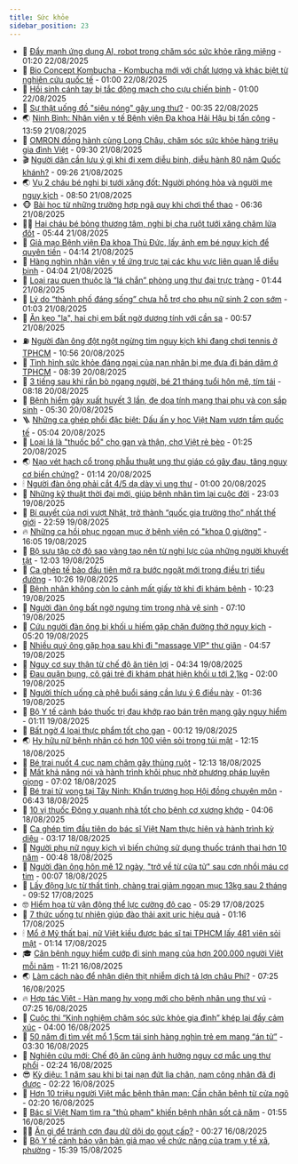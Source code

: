 ```yaml
---
title: Sức khỏe
sidebar_position: 23
---
```


<!-- dantri-suc-khoe:START -->
- 🤔 [Đẩy mạnh ứng dụng AI, robot trong chăm sóc sức khỏe răng miệng](https://dantri.com.vn/suc-khoe/day-manh-ung-dung-ai-robot-trong-cham-soc-suc-khoe-rang-mieng-20250821181239128.htm) - 01:20 22/08/2025
- 🚦 [Bio Concept Kombucha - Kombucha mới với chất lượng và khác biệt từ nghiên cứu quốc tế](https://dantri.com.vn/suc-khoe/bio-concept-kombucha-kombucha-moi-voi-chat-luong-va-khac-biet-tu-nghien-cuu-quoc-te-20250822001706034.htm) - 01:00 22/08/2025
- 🤖 [Hồi sinh cánh tay bị tắc động mạch cho cựu chiến binh](https://dantri.com.vn/suc-khoe/hoi-sinh-canh-tay-bi-tac-dong-mach-cho-cuu-chien-binh-20250819195638592.htm) - 01:00 22/08/2025
- 🐻 [Sự thật uống đồ &quot;siêu nóng&quot; gây ung thư?](https://dantri.com.vn/suc-khoe/su-that-uong-do-sieu-nong-gay-ung-thu-20250822011156587.htm) - 00:35 22/08/2025
- 🌏 [Ninh Bình: Nhân viên y tế Bệnh viện Đa khoa Hải Hậu bị tấn công](https://dantri.com.vn/suc-khoe/ninh-binh-nhan-vien-y-te-benh-vien-da-khoa-hai-hau-bi-tan-cong-20250821175135558.htm) - 13:59 21/08/2025
- 👺 [OMRON đồng hành cùng Long Châu, chăm sóc sức khỏe hàng triệu gia đình Việt](https://dantri.com.vn/suc-khoe/omron-dong-hanh-cung-long-chau-cham-soc-suc-khoe-hang-trieu-gia-dinh-viet-20250821155241661.htm) - 09:30 21/08/2025
- 🎬 [Người dân cần lưu ý gì khi đi xem diễu binh, diễu hành 80 năm Quốc khánh?](https://dantri.com.vn/suc-khoe/nguoi-dan-can-luu-y-gi-khi-di-xem-dieu-binh-dieu-hanh-80-nam-quoc-khanh-20250821161858588.htm) - 09:26 21/08/2025
- 🌏 [Vụ 2 cháu bé nghi bị tưới xăng đốt: Người phóng hỏa và người mẹ nguy kịch](https://dantri.com.vn/suc-khoe/vu-2-chau-be-nghi-bi-tuoi-xang-dot-nguoi-phong-hoa-va-nguoi-me-nguy-kich-20250821140715864.htm) - 08:50 21/08/2025
- 🐵 [Bài học từ những trường hợp ngã quỵ khi chơi thể thao](https://dantri.com.vn/suc-khoe/bai-hoc-tu-nhung-truong-hop-nga-quy-khi-choi-the-thao-20250821111453762.htm) - 06:36 21/08/2025
- 👨‍🏫 [Hai cháu bé bỏng thương tâm, nghi bị cha ruột tưới xăng châm lửa đốt](https://dantri.com.vn/suc-khoe/hai-chau-be-bong-thuong-tam-nghi-bi-cha-ruot-tuoi-xang-cham-lua-dot-20250821113928877.htm) - 05:44 21/08/2025
- 🤗 [Giả mạo Bệnh viện Đa khoa Thủ Đức, lấy ảnh em bé nguy kịch để quyên tiền](https://dantri.com.vn/suc-khoe/gia-mao-benh-vien-da-khoa-thu-duc-lay-anh-em-be-nguy-kich-de-quyen-tien-20250821110754251.htm) - 04:14 21/08/2025
- 🫶 [Hàng nghìn nhân viên y tế ứng trực tại các khu vực liên quan lễ diễu binh](https://dantri.com.vn/suc-khoe/hang-nghin-nhan-vien-y-te-ung-truc-tai-cac-khu-vuc-lien-quan-le-dieu-binh-20250821105210164.htm) - 04:04 21/08/2025
- 🙉 [Loại rau quen thuộc là “lá chắn” phòng ung thư đại trực tràng](https://dantri.com.vn/suc-khoe/loai-rau-quen-thuoc-la-la-chan-phong-ung-thu-dai-truc-trang-20250821083521847.htm) - 01:44 21/08/2025
- 🦅 [Lý do “thành phố đáng sống” chưa hỗ trợ cho phụ nữ sinh 2 con sớm](https://dantri.com.vn/suc-khoe/ly-do-thanh-pho-dang-song-chua-ho-tro-cho-phu-nu-sinh-2-con-som-20250820163012295.htm) - 01:03 21/08/2025
- 🐘 [Ăn kẹo &quot;lạ&quot;, hai chị em bất ngờ dương tính với cần sa](https://dantri.com.vn/suc-khoe/an-keo-la-hai-chi-em-bat-ngo-duong-tinh-voi-can-sa-20250820192938722.htm) - 00:57 21/08/2025
- ⛽️ [Người đàn ông đột ngột ngừng tim nguy kịch khi đang chơi tennis ở TPHCM](https://dantri.com.vn/suc-khoe/nguoi-dan-ong-dot-ngot-ngung-tim-nguy-kich-khi-dang-choi-tennis-o-tphcm-20250820173657026.htm) - 10:56 20/08/2025
- 🤡 [Tình hình sức khỏe đáng ngại của nạn nhân bị mẹ đưa đi bán dâm ở TPHCM](https://dantri.com.vn/suc-khoe/tinh-hinh-suc-khoe-dang-ngai-cua-nan-nhan-bi-me-dua-di-ban-dam-o-tphcm-20250820152813296.htm) - 08:39 20/08/2025
- 💼 [3 tiếng sau khi rắn bò ngang người, bé 21 tháng tuổi hôn mê, tím tái](https://dantri.com.vn/suc-khoe/3-tieng-sau-khi-ran-bo-ngang-nguoi-be-21-thang-tuoi-hon-me-tim-tai-20250820151552420.htm) - 08:18 20/08/2025
- 🤔 [Bệnh hiểm gây xuất huyết 3 lần, đe dọa tính mạng thai phụ và con sắp sinh](https://dantri.com.vn/suc-khoe/benh-hiem-gay-xuat-huyet-3-lan-de-doa-tinh-mang-thai-phu-va-con-sap-sinh-20250820105805812.htm) - 05:30 20/08/2025
- 🪜 [Những ca ghép phổi đặc biệt: Dấu ấn y học Việt Nam vươn tầm quốc tế](https://dantri.com.vn/suc-khoe/nhung-ca-ghep-phoi-dac-biet-dau-an-y-hoc-viet-nam-vuon-tam-quoc-te-20250819165401518.htm) - 05:04 20/08/2025
- 📝 [Loại lá là &quot;thuốc bổ&quot; cho gan và thận, chợ Việt rẻ bèo](https://dantri.com.vn/suc-khoe/loai-la-la-thuoc-bo-cho-gan-va-than-cho-viet-re-beo-20250820074050821.htm) - 01:25 20/08/2025
- 🌏 [Nạo vét hạch cổ trong phẫu thuật ung thư giáp có gây đau, tăng nguy cơ biến chứng?](https://dantri.com.vn/suc-khoe/nao-vet-hach-co-trong-phau-thuat-ung-thu-giap-co-gay-dau-tang-nguy-co-bien-chung-20250815140835336.htm) - 01:14 20/08/2025
- 🕯 [Người đàn ông phải cắt 4/5 dạ dày vì ung thư](https://dantri.com.vn/suc-khoe/nguoi-dan-ong-phai-cat-45-da-day-vi-ung-thu-20250819222549172.htm) - 01:00 20/08/2025
- 🦍 [Những kỹ thuật thời đại mới, giúp bệnh nhân tìm lại cuộc đời](https://dantri.com.vn/suc-khoe/nhung-ky-thuat-thoi-dai-moi-giup-benh-nhan-tim-lai-cuoc-doi-20250819221323064.htm) - 23:03 19/08/2025
- 🌈 [Bí quyết của nơi vượt Nhật, trở thành “quốc gia trường thọ” nhất thế giới](https://dantri.com.vn/suc-khoe/bi-quyet-cua-noi-vuot-nhat-tro-thanh-quoc-gia-truong-tho-nhat-the-gioi-20250819083048155.htm) - 22:59 19/08/2025
- 🔥 [Những ca hồi phục ngoạn mục ở bệnh viện có &quot;khoa 0 giường&quot;](https://dantri.com.vn/suc-khoe/nhung-ca-hoi-phuc-ngoan-muc-o-benh-vien-co-khoa-0-giuong-20250819173229854.htm) - 16:05 19/08/2025
- 🌊 [Bộ sưu tập cờ đỏ sao vàng tạo nên từ nghị lực của những người khuyết tật](https://dantri.com.vn/suc-khoe/bo-suu-tap-co-do-sao-vang-tao-nen-tu-nghi-luc-cua-nhung-nguoi-khuyet-tat-20250816105332573.htm) - 12:03 19/08/2025
- 🚦 [Ca ghép tế bào đầu tiên mở ra bước ngoặt mới trong điều trị tiểu đường](https://dantri.com.vn/suc-khoe/ca-ghep-te-bao-dau-tien-mo-ra-buoc-ngoat-moi-trong-dieu-tri-tieu-duong-20250819170426435.htm) - 10:26 19/08/2025
- 🤖 [Bệnh nhân không còn lo cảnh mất giấy tờ khi đi khám bệnh](https://dantri.com.vn/suc-khoe/benh-nhan-khong-con-lo-canh-mat-giay-to-khi-di-kham-benh-20250819172307882.htm) - 10:23 19/08/2025
- 🤡 [Người đàn ông bất ngờ ngưng tim trong nhà vệ sinh](https://dantri.com.vn/suc-khoe/nguoi-dan-ong-bat-ngo-ngung-tim-trong-nha-ve-sinh-20250819123203351.htm) - 07:10 19/08/2025
- 💂 [Cứu người đàn ông bị khối u hiếm gặp chặn đường thở nguy kịch](https://dantri.com.vn/suc-khoe/cuu-nguoi-dan-ong-bi-khoi-u-hiem-gap-chan-duong-tho-nguy-kich-20250819115120782.htm) - 05:20 19/08/2025
- 🦄 [Nhiều quý ông gặp họa sau khi đi &quot;massage VIP&quot; thư giãn](https://dantri.com.vn/suc-khoe/nhieu-quy-ong-gap-hoa-sau-khi-di-massage-vip-thu-gian-20250819003729732.htm) - 04:57 19/08/2025
- 🧠 [Nguy cơ suy thận từ chế độ ăn tiện lợi](https://dantri.com.vn/suc-khoe/nguy-co-suy-than-tu-che-do-an-tien-loi-20250819104122080.htm) - 04:34 19/08/2025
- 🤖 [Đau quặn bụng, cô gái trẻ đi khám phát hiện khối u tới 2,1kg](https://dantri.com.vn/suc-khoe/dau-quan-bung-co-gai-tre-di-kham-phat-hien-khoi-u-toi-21kg-20250818215251259.htm) - 02:00 19/08/2025
- 💼 [Người thích uống cà phê buổi sáng cần lưu ý 6 điều này](https://dantri.com.vn/khoa-hoc/nguoi-thich-uong-ca-phe-buoi-sang-can-luu-y-6-dieu-nay-20250819074915036.htm) - 01:36 19/08/2025
- 🧰 [Bộ Y tế cảnh báo thuốc trị đau khớp rao bán trên mạng gây nguy hiểm](https://dantri.com.vn/suc-khoe/bo-y-te-canh-bao-thuoc-tri-dau-khop-rao-ban-tren-mang-gay-nguy-hiem-20250819075314279.htm) - 01:11 19/08/2025
- 🎉 [Bất ngờ 4 loại thực phẩm tốt cho gan](https://dantri.com.vn/suc-khoe/bat-ngo-4-loai-thuc-pham-tot-cho-gan-20250731161438471.htm) - 00:12 19/08/2025
- 🌏 [Hy hữu nữ bệnh nhân có hơn 100 viên sỏi trong túi mật](https://dantri.com.vn/suc-khoe/hy-huu-nu-benh-nhan-co-hon-100-vien-soi-trong-tui-mat-20250818181704101.htm) - 12:15 18/08/2025
- 📝 [Bé trai nuốt 4 cục nam châm gây thủng ruột](https://dantri.com.vn/suc-khoe/be-trai-nuot-4-cuc-nam-cham-gay-thung-ruot-20250818183637726.htm) - 12:13 18/08/2025
- 🧠 [Mất khả năng nói và hành trình khôi phục nhờ phương pháp luyện giọng](https://dantri.com.vn/suc-khoe/mat-kha-nang-noi-va-hanh-trinh-khoi-phuc-nho-phuong-phap-luyen-giong-20250818135527724.htm) - 07:02 18/08/2025
- 🚀 [Bé trai tử vong tại Tây Ninh: Khẩn trương họp Hội đồng chuyên môn](https://dantri.com.vn/suc-khoe/be-trai-tu-vong-tai-tay-ninh-khan-truong-hop-hoi-dong-chuyen-mon-20250818121517022.htm) - 06:43 18/08/2025
- 💯 [10 vị thuốc Đông y quanh nhà tốt cho bệnh cơ xương khớp](https://dantri.com.vn/suc-khoe/10-vi-thuoc-dong-y-quanh-nha-tot-cho-benh-co-xuong-khop-20250818105734502.htm) - 04:06 18/08/2025
- 🫶 [Ca ghép tim đầu tiên do bác sĩ Việt Nam thực hiện và hành trình kỳ diệu](https://dantri.com.vn/suc-khoe/ca-ghep-tim-dau-tien-do-bac-si-viet-nam-thuc-hien-va-hanh-trinh-ky-dieu-20250815144607599.htm) - 03:17 18/08/2025
- 👹 [Người phụ nữ nguy kịch vì biến chứng sử dụng thuốc tránh thai hơn 10 năm](https://dantri.com.vn/suc-khoe/nguoi-phu-nu-nguy-kich-vi-bien-chung-su-dung-thuoc-tranh-thai-hon-10-nam-20250817173034197.htm) - 00:48 18/08/2025
- 🤩 [Người đàn ông hôn mê 12 ngày, &quot;trở về từ cửa tử&quot; sau cơn nhồi máu cơ tim](https://dantri.com.vn/suc-khoe/nguoi-dan-ong-hon-me-12-ngay-tro-ve-tu-cua-tu-sau-con-nhoi-mau-co-tim-20250817115433043.htm) - 00:07 18/08/2025
- 🌊 [Lấy động lực từ thất tình, chàng trai giảm ngoạn mục 13kg sau 2 tháng](https://dantri.com.vn/suc-khoe/lay-dong-luc-tu-that-tinh-chang-trai-giam-ngoan-muc-13kg-sau-2-thang-20250805064804277.htm) - 09:52 17/08/2025
- 🤓 [Hiểm họa từ vận động thể lực cường độ cao](https://dantri.com.vn/suc-khoe/hiem-hoa-tu-van-dong-the-luc-cuong-do-cao-20250817102553861.htm) - 05:29 17/08/2025
- 🌝 [7 thức uống tự nhiên giúp đào thải axit uric hiệu quả](https://dantri.com.vn/suc-khoe/7-thuc-uong-tu-nhien-giup-dao-thai-axit-uric-hieu-qua-20250816194758589.htm) - 01:16 17/08/2025
- 🕯 [Mổ ở Mỹ thất bại, nữ Việt kiều được bác sĩ tại TPHCM lấy 481 viên sỏi mật](https://dantri.com.vn/suc-khoe/mo-o-my-that-bai-nu-viet-kieu-duoc-bac-si-tai-tphcm-lay-481-vien-soi-mat-20250817005838646.htm) - 01:14 17/08/2025
- 🎓 [Căn bệnh nguy hiểm cướp đi sinh mạng của hơn 200.000 người Việt mỗi năm](https://dantri.com.vn/suc-khoe/can-benh-nguy-hiem-cuop-di-sinh-mang-cua-hon-200000-nguoi-viet-moi-nam-20250816161058841.htm) - 11:21 16/08/2025
- 🌏 [Làm cách nào để nhận diện thịt nhiễm dịch tả lợn châu Phi?](https://dantri.com.vn/suc-khoe/lam-cach-nao-de-nhan-dien-thit-nhiem-dich-ta-lon-chau-phi-20250815234158111.htm) - 07:25 16/08/2025
- 🔥 [Hợp tác Việt - Hàn mang hy vọng mới cho bệnh nhân ung thư vú](https://dantri.com.vn/suc-khoe/hop-tac-viet-han-mang-hy-vong-moi-cho-benh-nhan-ung-thu-vu-20250816135937993.htm) - 07:25 16/08/2025
- 📝 [Cuộc thi “Kinh nghiệm chăm sóc sức khỏe gia đình” khép lại đầy cảm xúc](https://dantri.com.vn/suc-khoe/cuoc-thi-kinh-nghiem-cham-soc-suc-khoe-gia-dinh-khep-lai-day-cam-xuc-20250816104011090.htm) - 04:00 16/08/2025
- 🧠 [50 năm đi tìm vết mổ 1,5cm tái sinh hàng nghìn trẻ em mang “án tử”](https://dantri.com.vn/suc-khoe/50-nam-di-tim-vet-mo-15cm-tai-sinh-hang-nghin-tre-em-mang-an-tu-20250816082754369.htm) - 03:30 16/08/2025
- 🦅 [Nghiên cứu mới: Chế độ ăn cũng ảnh hưởng nguy cơ mắc ung thư phổi](https://dantri.com.vn/suc-khoe/nghien-cuu-moi-che-do-an-cung-anh-huong-nguy-co-mac-ung-thu-phoi-20250815103748504.htm) - 02:24 16/08/2025
- 😎 [Kỳ diệu: 1 năm sau khi bị tai nạn đứt lìa chân, nam công nhân đã đi được](https://dantri.com.vn/suc-khoe/ky-dieu-1-nam-sau-khi-bi-tai-nan-dut-lia-chan-nam-cong-nhan-da-di-duoc-20250816090442938.htm) - 02:22 16/08/2025
- 🎉 [Hơn 10 triệu người Việt mắc bệnh thận mạn: Cần chặn bệnh từ cửa ngõ](https://dantri.com.vn/suc-khoe/hon-10-trieu-nguoi-viet-mac-benh-than-man-can-chan-benh-tu-cua-ngo-20250816074159192.htm) - 02:20 16/08/2025
- 🫣 [Bác sĩ Việt Nam tìm ra &quot;thủ phạm&quot; khiến bệnh nhân sốt cả năm](https://dantri.com.vn/suc-khoe/bac-si-viet-nam-tim-ra-thu-pham-khien-benh-nhan-sot-ca-nam-20250816071603993.htm) - 01:55 16/08/2025
- 🧑‍🏫 [Ăn gì để tránh cơn đau dữ dội do gout cấp?](https://dantri.com.vn/suc-khoe/an-gi-de-tranh-con-dau-du-doi-do-gout-cap-20250815154702305.htm) - 00:27 16/08/2025
- 🥷 [Bộ Y tế cảnh báo văn bản giả mạo về chức năng của trạm y tế xã, phường](https://dantri.com.vn/suc-khoe/bo-y-te-canh-bao-van-ban-gia-mao-ve-chuc-nang-cua-tram-y-te-xa-phuong-20250815204332325.htm) - 15:39 15/08/2025<!-- dantri-suc-khoe:END -->

